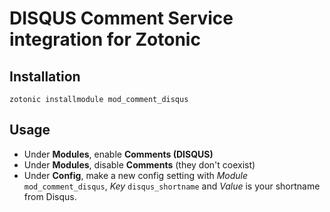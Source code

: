 DISQUS Comment Service integration for Zotonic
==============================================
Installation
------------

    zotonic installmodule mod_comment_disqus

Usage
-----
* Under **Modules**, enable **Comments (DISQUS)**
* Under **Modules**, disable **Comments** (they don't coexist)
* Under **Config**, make a new config setting with *Module* `mod_comment_disqus`,
*Key* `disqus_shortname` and *Value* is your shortname from Disqus.
